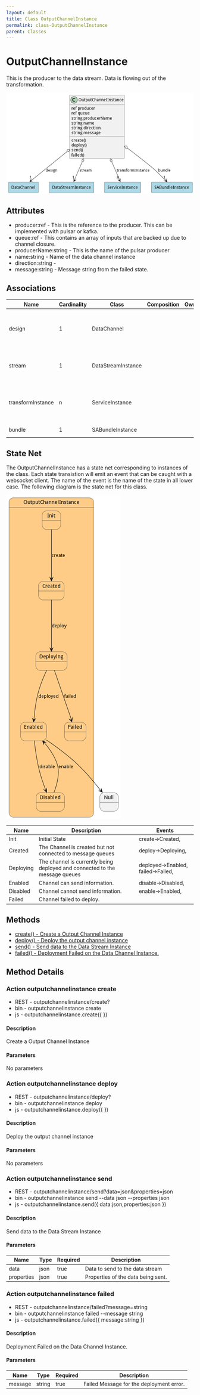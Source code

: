 ```yaml
---
layout: default
title: Class OutputChannelInstance
permalink: class-OutputChannelInstance
parent: Classes
---
```


# OutputChannelInstance

This is the producer to the data stream. Data is flowing out of the transformation.

![Logical Diagram](./logical.png)

## Attributes

* producer:ref - This is the reference to the producer. This can be implemented with pulsar or kafka.
* queue:ref - This contains an array of inputs that are backed up due to channel closure.
* producerName:string - This is the name of the pulsar producer
* name:string - Name of the data channel instance
* direction:string - 
* message:string - Message string from the failed state.


## Associations

| Name | Cardinality | Class | Composition | Owner | Description |
| --- | --- | --- | --- | --- | --- |
| design | 1 | DataChannel |  |  | Parent of the channel Instance. This is the definition of the channel. |
| stream | 1 | DataStreamInstance |  |  | This is the stream instance that is running the channel |
| transformInstance | n | ServiceInstance |  |  | This is the instance of the transformation Service for the channel. |
| bundle | 1 | SABundleInstance |  |  | This is the sabr instance |





## State Net
The OutputChannelInstance has a state net corresponding to instances of the class. Each state transistion will emit an 
event that can be caught with a websocket client. The name of the event is the name of the state in all lower case.
The following diagram is the state net for this class.

![State Net Diagram](./statenet.png)

| Name | Description | Events |
| --- | --- | --- |
| Init | Initial State | create-&gt;Created,  |
| Created | The Channel is created but not connected to message queues | deploy-&gt;Deploying,  |
| Deploying | The channel is currently being deployed and connected to the message queues | deployed-&gt;Enabled, failed-&gt;Failed,  |
| Enabled | Channel can send information. | disable-&gt;Disabled,  |
| Disabled | Channel cannot send information. | enable-&gt;Enabled,  |
| Failed | Channel failed to deploy. |  |



## Methods
* [create() - Create a Output Channel Instance](#action-create)
* [deploy() - Deploy the output channel instance](#action-deploy)
* [send() - Send data to the Data Stream Instance](#action-send)
* [failed() - Deployment Failed on the Data Channel Instance.](#action-failed)


<h2>Method Details</h2>
    
### Action outputchannelinstance create



* REST - outputchannelinstance/create?
* bin - outputchannelinstance create 
* js - outputchannelinstance.create({  })

#### Description
Create a Output Channel Instance

#### Parameters

No parameters



### Action outputchannelinstance deploy



* REST - outputchannelinstance/deploy?
* bin - outputchannelinstance deploy 
* js - outputchannelinstance.deploy({  })

#### Description
Deploy the output channel instance

#### Parameters

No parameters



### Action outputchannelinstance send



* REST - outputchannelinstance/send?data=json&amp;properties=json
* bin - outputchannelinstance send --data json --properties json
* js - outputchannelinstance.send({ data:json,properties:json })

#### Description
Send data to the Data Stream Instance

#### Parameters

| Name | Type | Required | Description |
|---|---|---|---|
| data | json |true | Data to send to the data stream |
| properties | json |true | Properties of the data being sent. |




### Action outputchannelinstance failed



* REST - outputchannelinstance/failed?message=string
* bin - outputchannelinstance failed --message string
* js - outputchannelinstance.failed({ message:string })

#### Description
Deployment Failed on the Data Channel Instance.

#### Parameters

| Name | Type | Required | Description |
|---|---|---|---|
| message | string |true | Failed Message for the deployment error. |





